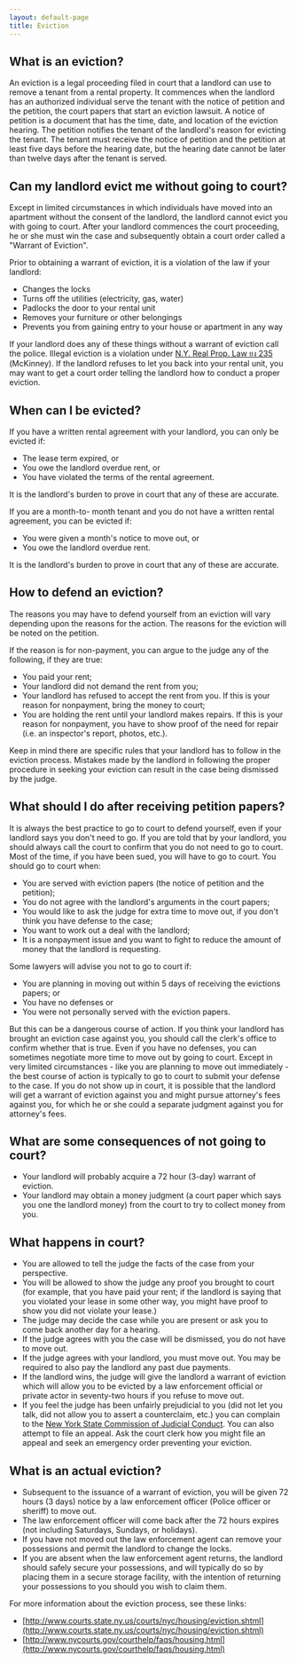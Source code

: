 ```yaml
---
layout: default-page
title: Eviction
---
```


## What is an eviction?

An eviction is a legal proceeding filed in court that a landlord can use to remove a tenant from a rental property. It commences when the landlord has an authorized individual serve the tenant with the notice of petition and the petition, the court papers that start an eviction lawsuit. A notice of petition is a document that has the time, date, and location of the eviction hearing. The petition notifies the tenant of the landlord's reason for evicting the tenant. The tenant must receive the notice of petition and the petition at least five days before the hearing date, but the hearing date cannot be later than twelve days after the tenant is served.

## Can my landlord evict me without going to court?

Except in limited circumstances in which individuals have moved into an apartment without the consent of the landlord, the landlord cannot evict you with going to court. After your landlord commences the court proceeding, he or she must win the case and subsequently obtain a court order called a "Warrant of Eviction".

Prior to obtaining a warrant of eviction, it is a violation of the law if your landlord:

* Changes the locks
* Turns off the utilities (electricity, gas, water)
* Padlocks the door to your rental unit
* Removes your furniture or other belongings
* Prevents you from gaining entry to your house or apartment in any way

If your landlord does any of these things without a warrant of eviction call the police. Illegal eviction is a violation under [N.Y. Real Prop. Law ยง 235](http://law.onecle.com/new-york/real-property/RPP0235_235.html) (McKinney). If the landlord refuses to let you back into your rental unit, you may want to get a court order telling the landlord how to conduct a proper eviction.

## When can I be evicted?

If you have a written rental agreement with your landlord, you can only be evicted if:

* The lease term expired, or
* You owe the landlord overdue rent, or
* You have violated the terms of the rental agreement.

It is the landlord's burden to prove in court that any of these are accurate.

If you are a month-to- month tenant and you do not have a written rental agreement, you can be evicted if:

* You were given a month's notice to move out, or
* You owe the landlord overdue rent.

It is the landlord's burden to prove in court that any of these are accurate.

## How to defend an eviction?

The reasons you may have to defend yourself from an eviction will vary depending upon the reasons for the action. The reasons for the eviction will be noted on the petition.  

If the reason is for non-payment, you can argue to the judge any of the following, if they are true:

* You paid your rent;
* Your landlord did not demand the rent from you;
* Your landlord has refused to accept the rent from you. If this is your reason for nonpayment, bring the money to court;
* You are holding the rent until your landlord makes repairs. If this is your reason for nonpayment, you have to show proof of the need for repair (i.e. an inspector's report, photos, etc.).

Keep in mind there are specific rules that your landlord has to follow in the eviction process. Mistakes made by the landlord in following the proper procedure in seeking your eviction can result in the case being dismissed by the judge.

## What should I do after receiving petition papers?

It is always the best practice to go to court to defend yourself, even if your landlord says you don't need to go.  If you are told that by your landlord, you should always call the court to confirm that you do not need to go to court.  Most of the time, if you have been sued, you will have to go to court.  You should go to court when:

* You are served with eviction papers (the notice of petition and the petition);
* You do not agree with the landlord's arguments in the court papers;
* You would like to ask the judge for extra time to move out, if you don't think you have defense to the case;
* You want to work out a deal with the landlord;
* It is a nonpayment issue and you want to fight to reduce the amount of money that the landlord is requesting.

Some lawyers will advise you not to go to court if:

* You are planning in moving out within 5 days of receiving the evictions papers; or
* You have no defenses or
* You were not personally served with the eviction papers.

But this can be a dangerous course of action.  If you think your landlord has brought an eviction case against you, you should call the clerk's office to confirm whether that is true.  Even if you have no defenses, you can sometimes negotiate more time to move out by going to court.  Except in very limited circumstances - like you are planning to move out immediately - the best course of action is typically to go to court to submit your defense to the case.  If you do not show up in court, it is possible that the landlord will get a warrant of eviction against you and might pursue attorney's fees against you, for which he or she could a separate judgment against you for attorney's fees.

## What are some consequences of not going to court?

* Your landlord will probably acquire a 72 hour (3-day) warrant of eviction.
* Your landlord may obtain a money judgment (a court paper which says you one the landlord money) from the court to try to collect money from you.

## What happens in court?

* You are allowed to tell the judge the facts of the case from your perspective.
* You will be allowed to show the judge any proof you brought to court (for example, that you have paid your rent; if the landlord is saying that you violated your lease in some other way, you might have proof to show you did not violate your lease.)
* The judge may decide the case while you are present or ask you to come back another day for a hearing.
* If the judge agrees with you the case will be dismissed, you do not have to move out.
* If the judge agrees with your landlord, you must move out. You may be required to also pay the landlord any past due payments.
* If the landlord wins, the judge will give the landlord a warrant of eviction which will allow you to be evicted by a law enforcement official or private actor in seventy-two hours if you refuse to move out.
* If you feel the judge has been unfairly prejudicial to you (did not let you talk, did not allow you to assert a counterclaim, etc.) you can complain to the [New York State Commission of Judicial Conduct](http://www.scjc.state.ny.us/).  You can also attempt to file an appeal.  Ask the court clerk how you might file an appeal and seek an emergency order preventing your eviction.

## What is an actual eviction?

* Subsequent to the issuance of a warrant of eviction, you will be given 72 hours (3 days) notice by a law enforcement officer (Police officer or sheriff) to move out.
* The law enforcement officer will come back after the 72 hours expires (not including Saturdays, Sundays, or holidays).
* If you have not moved out the law enforcement agent can remove your possessions and permit the landlord to change the locks.
* If you are absent when the law enforcement agent returns, the landlord should safely secure your possessions, and will typically do so by placing them in a secure storage facility, with the intention of returning your possessions to you should you wish to claim them.  

For more information about the eviction process, see these links:

* [http://www.courts.state.ny.us/courts/nyc/housing/eviction.shtml](http://www.courts.state.ny.us/courts/nyc/housing/eviction.shtml)
* [http://www.nycourts.gov/courthelp/faqs/housing.html](http://www.nycourts.gov/courthelp/faqs/housing.html)
